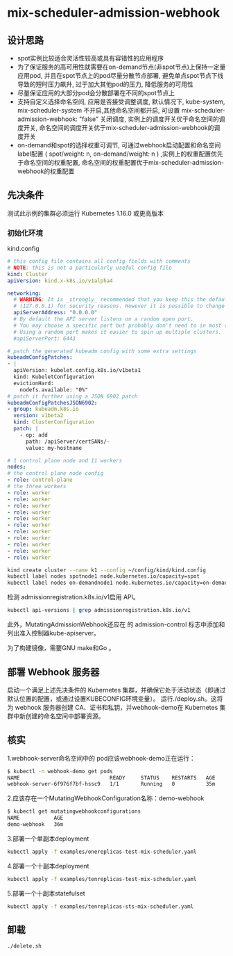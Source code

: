 # mix-scheduler-admission-webhook

## 设计思路

- spot实例比较适合灵活性较高或具有容错性的应用程序
- 为了保证服务的高可用性就需要在on-demand节点(非spot节点)上保持一定量应用pod, 并且在spot节点上的pod尽量分散节点部署, 避免单点spot节点下线导致的短时压力飙升, 过于加大其他pod的压力, 降低服务的可用性
- 尽量保证应用的大部分pod会分散部署在不同的spot节点上
- 支持自定义选择命名空间, 应用是否接受调整调度, 默认情况下, kube-system, mix-scheduler-system 不开启,其他命名空间都开启, 可设置 mix-scheduler-admission-webhook: "false" 关闭调度, 实例上的调度开关优于命名空间的调度开关, 命名空间的调度开关优于mix-scheduler-admission-webhook的调度开关
- on-demand和spot的选择权重可调节, 可通过webhook启动配置和命名空间label配置 ( spot/weight: n, on-demand/weight: n ) ,实例上的权重配置优先于命名空间的权重配置, 命名空间的权重配置优于mix-scheduler-admission-webhook的权重配置

## 先决条件

测试此示例的集群必须运行 Kubernetes 1.16.0 或更高版本

### 初始化环境

kind.config

```yaml
# this config file contains all config fields with comments
# NOTE: this is not a particularly useful config file
kind: Cluster
apiVersion: kind.x-k8s.io/v1alpha4

networking:
  # WARNING: It is _strongly_ recommended that you keep this the default
  # (127.0.0.1) for security reasons. However it is possible to change this.
  apiServerAddress: "0.0.0.0"
  # By default the API server listens on a random open port.
  # You may choose a specific port but probably don't need to in most cases.
  # Using a random port makes it easier to spin up multiple clusters.
  #apiServerPort: 6443

# patch the generated kubeadm config with some extra settings
kubeadmConfigPatches:
- |
  apiVersion: kubelet.config.k8s.io/v1beta1
  kind: KubeletConfiguration
  evictionHard:
    nodefs.available: "0%"
# patch it further using a JSON 6902 patch
kubeadmConfigPatchesJSON6902:
- group: kubeadm.k8s.io
  version: v1beta2
  kind: ClusterConfiguration
  patch: |
    - op: add
      path: /apiServer/certSANs/-
      value: my-hostname

# 1 control plane node and 11 workers
nodes:
# the control plane node config
- role: control-plane
# the three workers
- role: worker
- role: worker
- role: worker
- role: worker
- role: worker
- role: worker
- role: worker
- role: worker
- role: worker
- role: worker
- role: worker
```

```bash
kind create cluster --name k1 --config ~/config/kind/kind.config
kubectl label nodes spotnode1 node.kubernetes.io/capacity=spot
kubectl label nodes on-demandnode1 node.kubernetes.io/capacity=on-demand
```

检测 admissionregistration.k8s.io/v1启用 API。

```bash
kubectl api-versions | grep admissionregistration.k8s.io/v1
```

此外，MutatingAdmissionWebhook还应在 的 admission-control 标志中添加和列出准入控制器kube-apiserver。

为了构建镜像，需要GNU make和Go 。

## 部署 Webhook 服务器

启动一个满足上述先决条件的 Kubernetes 集群，并确保它处于活动状态（即通过默认位置的配置，或通过设置KUBECONFIG环境变量）。
运行./deploy.sh。这将为 webhook 服务器创建 CA、证书和私钥，并webhook-demo在 Kubernetes 集群中新创建的命名空间中部署资源。

## 核实

1.webhook-server命名空间中的 pod应该webhook-demo正在运行：

```bash
$ kubectl -n webhook-demo get pods
NAME                             READY     STATUS    RESTARTS   AGE
webhook-server-6f976f7bf-hssc9   1/1       Running   0          35m
```

2.应该存在一个MutatingWebhookConfiguration名称：demo-webhook

```bash
$ kubectl get mutatingwebhookconfigurations
NAME           AGE
demo-webhook   36m
```

3.部署一个单副本deployment

```bash
kubectl apply -f examples/onereplicas-test-mix-scheduler.yaml
```

4.部署一个十副本deployment

```bash
kubectl apply -f examples/tenreplicas-test-mix-scheduler.yaml
```

5.部署一个十副本statefulset

```bash
kubectl apply -f examples/tenreplicas-sts-mix-scheduler.yaml
```

## 卸载
```bash
./delete.sh
```
